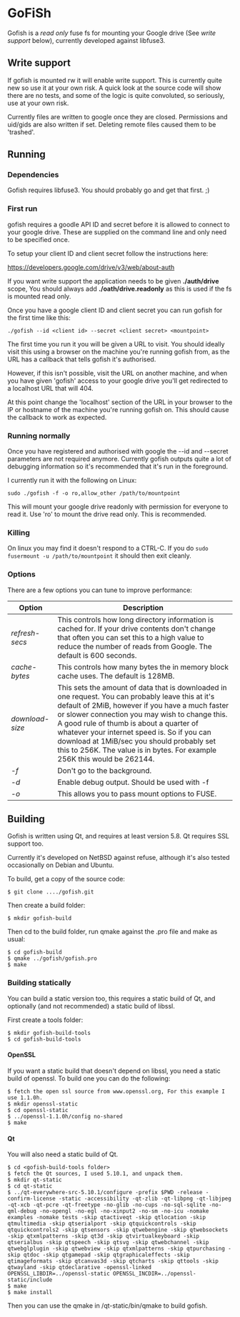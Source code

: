 # GoFiSh

Gofish is a *read only* fuse fs for mounting your Google drive (See *write support* below), currently developed against libfuse3.

## Write support

If gofish is mounted rw it will enable write support. This is currently quite new so use it at your own risk. A quick look at the source code will show there are no tests, and some of the logic is quite convoluted, so seriously, use at your own risk.

Currently files are written to google once they are closed. Permissions and uid/gids are also written if set. Deleting remote files caused them to be 'trashed'.
## Running

### Dependencies

Gofish requires libfuse3. You should probably go and get that first. ;)

### First run

gofish requires a goodle API ID and secret before it is allowed to connect to your google drive. These are supplied on the command line and only need to be specified once.

To setup your client ID and client secret follow the instructions here:

https://developers.google.com/drive/v3/web/about-auth

If you want write support the application needs to be given **./auth/drive** scope, You should always add **./oath/drive.readonly** as this is used if the fs is mounted read only.

Once you have a google client ID and client secret you can run gofish for the first time like this:

```
./gofish --id <client id> --secret <client secret> <mountpoint>
```

The first time you run it you will be given a URL to visit. You should ideally visit this using a browser on the machine you're running gofish from, as the URL has a callback that tells gofish it's authorised.

However, if this isn't possible, visit the URL on another machine, and when you have given 'gofish' access to your google drive you'll get redirected to a localhost URL that will 404.

At this point change the 'localhost' section of the URL in your browser to the IP or hostname of the machine you're running gofish on. This should cause the callback to work as expected.

### Running normally

Once you have registered and authorised with google the --id and --secret parameters are not required anymore. Currently gofish outputs quite a lot of debugging information so it's recommended that it's run in the foreground.

I currently run it with the following on Linux:

```
sudo ./gofish -f -o ro,allow_other /path/to/mountpoint
```

This will mount your google drive readonly with permission for everyone to read it. Use 'ro' to mount the drive read only. This is recommended.


### Killing

On linux you may find it doesn't respond to a CTRL-C. If you do ```sudo fusermount -u /path/to/mountpoint``` it should then exit cleanly.

### Options

There are a few options you can tune to improve performance:

|Option|Description|
|--|--|
|_refresh-secs_|This controls how long directory information is cached for. If your drive contents don't change that often you can set this to a high value to reduce the number of reads from Google. The default is 600 seconds.|
|_cache-bytes_|This controls how many bytes the in memory block cache uses. The default is 128MB.|
|_download-size_|This sets the amount of data that is downloaded in one request. You can probably leave this at it's default of 2MiB, however if you have a much faster or slower connection you may wish to change this. A good rule of thumb is about a quarter of whatever your internet speed is. So if you can download at 1MiB/sec you should probably set this to 256K. The value is in bytes. For example 256K this would be 262144.|
|_-f_|Don't go to the background.|
|_-d_|Enable debug output. Should be used with -f|
|_-o <options>_|This allows you to pass mount options to FUSE.

## Building

Gofish is written using Qt, and requires at least version 5.8. Qt requires SSL support too.

Currently it's developed on NetBSD against refuse, although it's also tested occasionally on Debian and Ubuntu.

To build, get a copy of the source code:

```
$ git clone ..../gofish.git
```

Then create a build folder:

```
$ mkdir gofish-build
```

Then cd to the build folder, run qmake against the .pro file and make as usual:

```
$ cd gofish-build
$ qmake ../gofish/gofish.pro
$ make
```

### Building statically

You can build a static version too, this requires a static build of Qt, and optionally (and not recommended) a static build of libssl.

First create a tools folder:

```
$ mkdir gofish-build-tools
$ cd gofish-build-tools
```

#### OpenSSL

If you want a static build that doesn't depend on libssl, you need a static build of openssl. To build one you can do the following:

```
$ fetch the open ssl source from www.openssl.org, For this example I use 1.1.0h.
$ mkdir openssl-static
$ cd openssl-static
$ ../openssl-1.1.0h/config no-shared
$ make
```

#### Qt

You will also need a static build of Qt.

```
$ cd <gofish-build-tools folder>
$ fetch the Qt sources, I used 5.10.1, and unpack them.
$ mkdir qt-static
$ cd qt-static
$ ../qt-everywhere-src-5.10.1/configure -prefix $PWD -release -confirm-license -static -accessibility -qt-zlib -qt-libpng -qt-libjpeg -qt-xcb -qt-pcre -qt-freetype -no-glib -no-cups -no-sql-sqlite -no-qml-debug -no-opengl -no-egl -no-xinput2 -no-sm -no-icu -nomake examples -nomake tests -skip qtactiveqt -skip qtlocation -skip qtmultimedia -skip qtserialport -skip qtquickcontrols -skip qtquickcontrols2 -skip qtsensors -skip qtwebengine -skip qtwebsockets -skip qtxmlpatterns -skip qt3d -skip qtvirtualkeyboard -skip qtserialbus -skip qtspeech -skip qtsvg -skip qtwebchannel -skip qtwebglplugin -skip qtwebview -skip qtxmlpatterns -skip qtpurchasing -skip qtdoc -skip qtgamepad -skip qtgraphicaleffects -skip qtimageformats -skip qtcanvas3d -skip qtcharts -skip qttools -skip qtwayland -skip qtdeclarative -openssl-linked OPENSSL_LIBDIR=../openssl-static OPENSSL_INCDIR=../openssl-static/include
$ make
$ make install
```

Then you can use the qmake in <gofish-build-tools>/qt-static/bin/qmake to build gofish.
